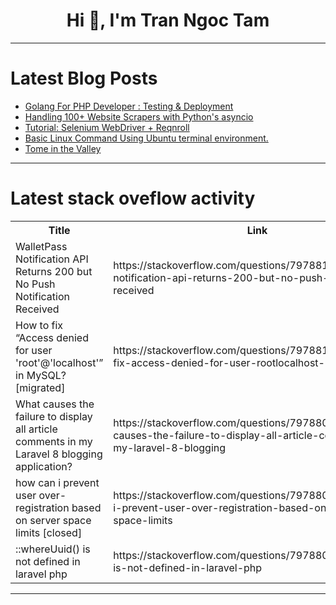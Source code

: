 <h1 align="center">Hi 👋, I'm Tran Ngoc Tam</h1>

---

# Latest Blog Posts 
<!-- BLOG-POST-LIST:START -->
- [Golang For PHP Developer : Testing &amp; Deployment](https://dev.to/dosenngoding/golang-for-php-developer-testing-deployment-1f20)
- [Handling 100+ Website Scrapers with Python&#39;s asyncio](https://dev.to/pradippanjiyar/handling-100-website-scrapers-with-pythons-asyncio-4905)
- [Tutorial: Selenium WebDriver + Reqnroll](https://dev.to/emmanuelsalazar92/tutorial-selenium-webdriver-reqnroll-186i)
- [Basic Linux Command Using Ubuntu terminal environment.](https://dev.to/onyemuche/basic-linux-command-using-ubuntu-terminal-environment-iie)
- [Tome in the Valley](https://dev.to/shepherd_1ec15ed8e8d85ced/tome-in-the-valley-2f5a)
<!-- BLOG-POST-LIST:END -->

---

# Latest stack oveflow activity
<table>
  <tr><th>Title</th><th>Link</th></tr>
  <!-- STACKOVERFLOW:START --><tr><td>WalletPass Notification API Returns 200 but No Push Notification Received</td><td>https://stackoverflow.com/questions/79788197/walletpass-notification-api-returns-200-but-no-push-notification-received</td></tr><tr><td>How to fix “Access denied for user &#39;root&#39;@&#39;localhost&#39;” in MySQL? [migrated]</td><td>https://stackoverflow.com/questions/79788182/how-to-fix-access-denied-for-user-rootlocalhost-in-mysql</td></tr><tr><td>What causes the failure to display all article comments in my Laravel 8 blogging application?</td><td>https://stackoverflow.com/questions/79788075/what-causes-the-failure-to-display-all-article-comments-in-my-laravel-8-blogging</td></tr><tr><td>how can i prevent user over-registration based on server space limits [closed]</td><td>https://stackoverflow.com/questions/79788063/how-can-i-prevent-user-over-registration-based-on-server-space-limits</td></tr><tr><td>::whereUuid&lpar;&rpar; is not defined in laravel php</td><td>https://stackoverflow.com/questions/79788030/whereuuid-is-not-defined-in-laravel-php</td></tr><!-- STACKOVERFLOW:END -->
</table>

---


